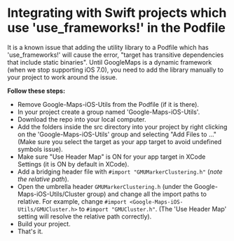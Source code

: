Integrating with Swift projects which use 'use_frameworks!' in the Podfile
==========================================================================
It is a known issue that adding the utility library to a Podfile which has
'use_frameworks!' will cause the error, "target has transitive dependencies
that include static binaries". Until GoogleMaps is a dynamic framework (when we
stop supporting iOS 7.0), you need to add the library manually to your project
to work around the issue.

**Follow these steps:**
- Remove Google-Maps-iOS-Utils from the Podfile (if it is there).
- In your project create a group named 'Google-Maps-iOS-Utils'.
- Download the repo into your local computer.
- Add the folders inside the src directory into your project by right clicking
on the 'Google-Maps-iOS-Utils' group and selecting "Add Files to ..." (Make sure
you select the target as your app target to avoid undefined symbols issue).
- Make sure "Use Header Map" is ON for your app target in XCode Settings (it is
ON by default in XCode).
- Add a bridging header file with ```#import "GMUMarkerClustering.h"``` (*note
the relative path*).
- Open the umbrella header ```GMUMarkerClustering.h``` (under the
Google-Maps-iOS-Utils/Cluster group) and change all the import paths to
relative. For example, change ```#import <Google-Maps-iOS-Utils/GMUCluster.h>```
to ```#import "GMUCluster.h"```. (The 'Use Header Map' setting will resolve the
relative path correctly).
- Build your project.
- That's it.

